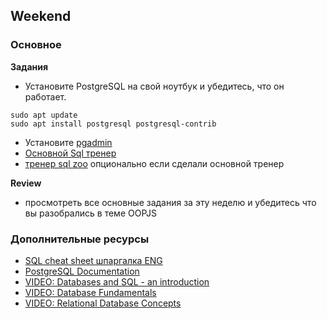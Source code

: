 ## Weekend

### Основное

**Задания**

- Установите PostgreSQL на свой ноутбук и убедитесь, что он работает.
```
sudo apt update
sudo apt install postgresql postgresql-contrib
```
- Установите [pgadmin](https://www.pgadmin.org/)
- [Основной Sql тренер](https://sql-tutor.codingbootcamp.ru/)
- [тренер sql zoo](https://sqlzoo.net/wiki/SELECT_basics) опционально если сделали основной тренер

**Review**
- просмотреть все основные задания за эту неделю и убедитесь что вы разобрались в теме OOPJS

### Дополнительные ресурсы
- [SQL cheat sheet шпаргалка ENG](http://files.zeroturnaround.com/pdf/zt_sql_cheat_sheet.pdf)
- [PostgreSQL Documentation](https://www.postgresql.org/docs/)
- [VIDEO: Databases and SQL - an introduction](http://www.youtube.com/watch?v=SVV7HjKmFY4)
- [VIDEO: Database Fundamentals](http://www.youtube.com/watch?v=xNJZYX6tpWU)
- [VIDEO: Relational Database Concepts](https://www.youtube.com/watch?v=NvrpuBAMddw)
